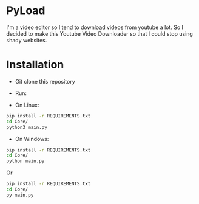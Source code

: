 # PyLoad
I'm a video editor so I tend to download videos from youtube a lot. So I decided to make this Youtube Video Downloader so that I could stop using shady websites.

# Installation

- Git clone this repository

- Run:
- On Linux:
```bash
pip install -r REQUIREMENTS.txt
cd Core/
python3 main.py
```
- On Windows:
```bash
pip install -r REQUIREMENTS.txt
cd Core/
python main.py
```
Or
```bash
pip install -r REQUIREMENTS.txt
cd Core/
py main.py
```

